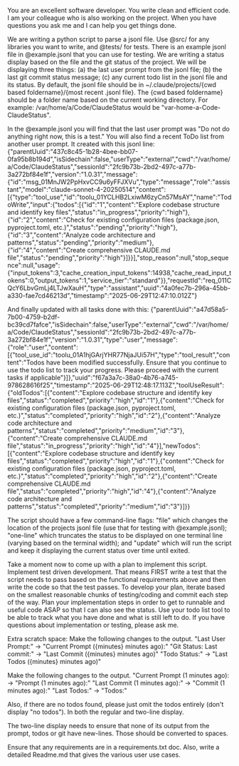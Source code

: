 You are an excellent software developer. You write clean and efficient code. I am your colleague who is also working on the project. When you have questions you ask me and I can help you get things done.

We are writing a python script to parse a jsonl file. Use @src/ for any libraries you want to write, and @tests/ for tests. There is an example jsonl file in @example.jsonl that you can use for testing. We are writing a status display based on the file and the git status of the project. We will be displaying three things: (a) the last user prompt from the jsonl file; (b) the last git commit status message; (c) any current todo list in the jsonl file and its status. By default, the jsonl file should be in ~/.claude/projects/{cwd based foldername}/{most recent .jsonl file}. The {cwd based foldername} should be a folder name based on the current working directory. For example: /var/home/a/Code/ClaudeStatus would be "var-home-a-Code-ClaudeStatus".

In the @example.jsonl you will find that the last user prompt was "Do not do anything right now, this is a test." You will also find a recent ToDo list from another user prompt. It created with this jsonl line:
{"parentUuid":"437c8c45-1b28-4bee-bb07-0fa95b8b194d","isSidechain":false,"userType":"external","cwd":"/var/home/a/Code/ClaudeStatus","sessionId":"2fc9b73b-2bd2-497c-a77b-3a272bf84e1f","version":"1.0.31","message":{"id":"msg_01MnJW2PpHxvCC9u6yFFJXVu","type":"message","role":"assistant","model":"claude-sonnet-4-20250514","content":[{"type":"tool_use","id":"toolu_01YCLHB2LxiwM6zyCn57MsAY","name":"TodoWrite","input":{"todos":[{"id":"1","content":"Explore codebase structure and identify key files","status":"in_progress","priority":"high"},{"id":"2","content":"Check for existing configuration files (package.json, pyproject.toml, etc.)","status":"pending","priority":"high"},{"id":"3","content":"Analyze code architecture and patterns","status":"pending","priority":"medium"},{"id":"4","content":"Create comprehensive CLAUDE.md file","status":"pending","priority":"high"}]}}],"stop_reason":null,"stop_sequence":null,"usage":{"input_tokens":3,"cache_creation_input_tokens":14938,"cache_read_input_tokens":0,"output_tokens":1,"service_tier":"standard"}},"requestId":"req_011CQcY6LbvGmLj4LTJwXauH","type":"assistant","uuid":"4a0fec7b-296a-45bb-a330-fae7cd46213d","timestamp":"2025-06-29T12:47:10.012Z"}

 And finally updated with all tasks done with this:
 {"parentUuid":"a47d58a5-7b00-4759-b2df-bc39cd7fafce","isSidechain":false,"userType":"external","cwd":"/var/home/a/Code/ClaudeStatus","sessionId":"2fc9b73b-2bd2-497c-a77b-3a272bf84e1f","version":"1.0.31","type":"user","message":{"role":"user","content":[{"tool_use_id":"toolu_01A1hjGArjYHR77NjaJUi57H","type":"tool_result","content":"Todos have been modified successfully. Ensure that you continue to use the todo list to track your progress. Please proceed with the current tasks if applicable"}]},"uuid":"f67a3a7c-38a0-4b76-a745-978628616f25","timestamp":"2025-06-29T12:48:17.113Z","toolUseResult":{"oldTodos":[{"content":"Explore codebase structure and identify key files","status":"completed","priority":"high","id":"1"},{"content":"Check for existing configuration files (package.json, pyproject.toml, etc.)","status":"completed","priority":"high","id":"2"},{"content":"Analyze code architecture and patterns","status":"completed","priority":"medium","id":"3"},{"content":"Create comprehensive CLAUDE.md file","status":"in_progress","priority":"high","id":"4"}],"newTodos":[{"content":"Explore codebase structure and identify key files","status":"completed","priority":"high","id":"1"},{"content":"Check for existing configuration files (package.json, pyproject.toml, etc.)","status":"completed","priority":"high","id":"2"},{"content":"Create comprehensive CLAUDE.md file","status":"completed","priority":"high","id":"4"},{"content":"Analyze code architecture and patterns","status":"completed","priority":"medium","id":"3"}]}}


The script should have a few command-line flags: "file" which changes the location of the projects jsonl file (use that for testing with @example.jsonl); "one-line" which truncates the status to be displayed on one terminal line (varying based on the terminal width); and "update" which will run the script and keep it displaying the current status over time until exited.

Take a moment now to come up with a plan to implement this script. Implement test driven development. That means FIRST write a test that the script needs to pass based on the functional requirements above and then write the code so that the test passes. To develop your plan, iterate based on the smallest reasonable chunks of testing/coding and commit each step of the way. Plan your implementation steps in order to get to runnable and useful code ASAP so that I can also see the status. Use your todo list tool to be able to track what you have done and what is still left to do. If you have questions about implementation or testing, please ask me.

Extra scratch space:
Make the following changes to the output.
"Last User Prompt:" -> "Current Prompt ({minutes} minutes ago):"
"Git Status: Last commit:" -> "Last Commit ({minutes} minutes ago)"
"Todo Status:" -> "Last Todos ({minutes} minutes ago)"

Make the following changes to the output.
"Current Prompt (1 minutes ago): -> "Prompt (1 minutes ago):"
"Last Commit (1 minutes ago):" -> "Commit (1 minutes ago):"
"Last Todos:" -> "Todos:"

Also, if there are no todos found, please just omit the todos entirely (don't display "no todos"). In both the regular and two-line display.

The two-line display needs to ensure that none of its output from the prompt,
todos or git have new-lines. Those should be converted to spaces.

Ensure that any requirements are in a requirements.txt doc. Also, write a detailed Readme.md that gives the various user use cases.
